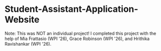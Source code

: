 # Student-Assistant-Application-Website
Note: This was NOT an individual project! I completed this project with the help of Mia Frattasio (WPI '26), Grace Robinson (WPI '26), and Hrithika Ravishankar (WPI '26).
